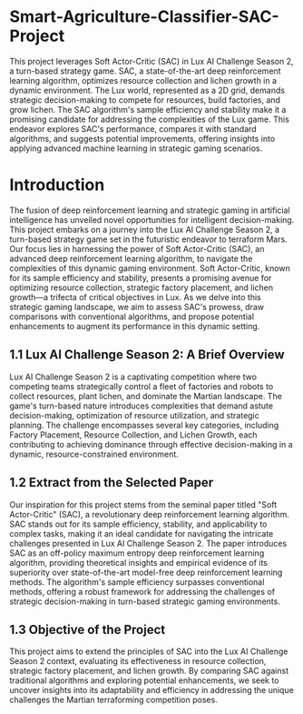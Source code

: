 # Smart-Agriculture-Classifier-SAC-Project
This project leverages Soft Actor-Critic (SAC) in Lux AI Challenge Season 2, a turn-based strategy game. SAC, a state-of-the-art deep reinforcement learning algorithm, optimizes resource collection and lichen growth in a dynamic environment. The Lux world, represented as a 2D grid, demands strategic decision-making to compete for resources, build factories, and grow lichen. The SAC algorithm's sample efficiency and stability make it a promising candidate for addressing the complexities of the Lux game. This endeavor explores SAC's performance, compares it with standard algorithms, and suggests potential improvements, offering insights into applying advanced machine learning in strategic gaming scenarios. 

# Introduction

The fusion of deep reinforcement learning and strategic gaming in artificial intelligence has unveiled novel opportunities for intelligent decision-making. This project embarks on a journey into the Lux AI Challenge Season 2, a turn-based strategy game set in the futuristic endeavor to terraform Mars. Our focus lies in harnessing the power of Soft Actor-Critic (SAC), an advanced deep reinforcement learning algorithm, to navigate the complexities of this dynamic gaming environment. Soft Actor-Critic, known for its sample efficiency and stability, presents a promising avenue for optimizing resource collection, strategic factory placement, and lichen growth—a trifecta of critical objectives in Lux. As we delve into this strategic gaming landscape, we aim to assess SAC's prowess, draw comparisons with conventional algorithms, and propose potential enhancements to augment its performance in this dynamic setting.

## 1.1 Lux AI Challenge Season 2: A Brief Overview

Lux AI Challenge Season 2 is a captivating competition where two competing teams strategically control a fleet of factories and robots to collect resources, plant lichen, and dominate the Martian landscape. The game's turn-based nature introduces complexities that demand astute decision-making, optimization of resource utilization, and strategic planning. The challenge encompasses several key categories, including Factory Placement, Resource Collection, and Lichen Growth, each contributing to achieving dominance through effective decision-making in a dynamic, resource-constrained environment.

## 1.2 Extract from the Selected Paper

Our inspiration for this project stems from the seminal paper titled "Soft Actor-Critic" (SAC), a revolutionary deep reinforcement learning algorithm. SAC stands out for its sample efficiency, stability, and applicability to complex tasks, making it an ideal candidate for navigating the intricate challenges presented in Lux AI Challenge Season 2. The paper introduces SAC as an off-policy maximum entropy deep reinforcement learning algorithm, providing theoretical insights and empirical evidence of its superiority over state-of-the-art model-free deep reinforcement learning methods. The algorithm's sample efficiency surpasses conventional methods, offering a robust framework for addressing the challenges of strategic decision-making in turn-based strategic gaming environments.

## 1.3 Objective of the Project

This project aims to extend the principles of SAC into the Lux AI Challenge Season 2 context, evaluating its effectiveness in resource collection, strategic factory placement, and lichen growth. By comparing SAC against traditional algorithms and exploring potential enhancements, we seek to uncover insights into its adaptability and efficiency in addressing the unique challenges the Martian terraforming competition poses.
